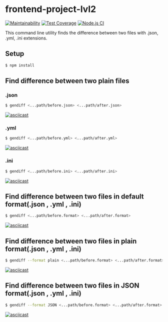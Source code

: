 # frontend-project-lvl2

[![Maintainability](https://api.codeclimate.com/v1/badges/10643b4e8cab7c753520/maintainability)](https://codeclimate.com/github/alexrunfire/frontend-project-lvl2/maintainability)
[![Test Coverage](https://api.codeclimate.com/v1/badges/10643b4e8cab7c753520/test_coverage)](https://codeclimate.com/github/alexrunfire/frontend-project-lvl2/test_coverage)
[![Node.js CI](https://github.com/alexrunfire/frontend-project-lvl2/workflows/Node.js%20CI/badge.svg?branch=master)](https://github.com/alexrunfire/frontend-project-lvl2/actions)

This command line utility finds the difference between two files with .json, .yml, .ini extensions.

## Setup

```sh
$ npm install
```

## Find difference between two plain files

### .json

```sh
$ gendiff <...path/before.json> <...path/after.json>
```
[![asciicast](https://asciinema.org/a/Ukz3urFnprwKp4rJPBe6nqBS4.svg)](https://asciinema.org/a/Ukz3urFnprwKp4rJPBe6nqBS4)

### .yml

```sh
$ gendiff <...path/before.yml> <...path/after.yml>
```
[![asciicast](https://asciinema.org/a/k9SjIyBeVJw2UjkCT2PpwjvyV.svg)](https://asciinema.org/a/k9SjIyBeVJw2UjkCT2PpwjvyV)

### .ini

```sh
$ gendiff <...path/before.ini> <...path/after.ini>
```
[![asciicast](https://asciinema.org/a/Ki9cIwZlbtIZOru8QiErOJgCh.svg)](https://asciinema.org/a/Ki9cIwZlbtIZOru8QiErOJgCh)

## Find difference between two files in default format(.json , .yml , .ini)

```sh
$ gendiff <...path/before.format> <...path/after.format>
```

[![asciicast](https://asciinema.org/a/GmQCS2mD1jnEpTKnspR2Vks5P.svg)](https://asciinema.org/a/GmQCS2mD1jnEpTKnspR2Vks5P)

## Find difference between two files in plain format(.json , .yml , .ini)

```sh
$ gendiff --format plain <...path/before.format> <...path/after.format>
```

[![asciicast](https://asciinema.org/a/F3irw437AbZ93tmU2sJZmeADF.svg)](https://asciinema.org/a/F3irw437AbZ93tmU2sJZmeADF)

## Find difference between two files in JSON format(.json , .yml , .ini)

```sh
$ gendiff --format JSON <...path/before.format> <...path/after.format>
```

[![asciicast](https://asciinema.org/a/hfiR9z5o0z2OWFFi6yZmhHLc6.svg)](https://asciinema.org/a/hfiR9z5o0z2OWFFi6yZmhHLc6)